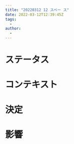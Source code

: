 ```yaml
---
title: "20220312 12 スペー ス"
date: 2022-03-12T12:39:45Z
tags:
  - 
author:
  -
---
```


# ステータス

# コンテキスト

# 決定

# 影響


